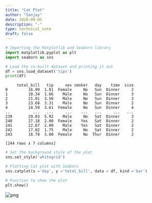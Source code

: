 ```yaml
---
title: "Cat Plot"
author: "Sanjay"
date: 2020-09-05
description: "-"
type: technical_note
draft: false
---
```


```python
# Importing the Matplotlib and Seaborn library
import matplotlib.pyplot as plt 
import seaborn as sns 
```


```python
# Load the in-built dataset and printing it out
df = sns.load_dataset('tips') 
print(df)
```

         total_bill   tip     sex smoker   day    time  size
    0         16.99  1.01  Female     No   Sun  Dinner     2
    1         10.34  1.66    Male     No   Sun  Dinner     3
    2         21.01  3.50    Male     No   Sun  Dinner     3
    3         23.68  3.31    Male     No   Sun  Dinner     2
    4         24.59  3.61  Female     No   Sun  Dinner     4
    ..          ...   ...     ...    ...   ...     ...   ...
    239       29.03  5.92    Male     No   Sat  Dinner     3
    240       27.18  2.00  Female    Yes   Sat  Dinner     2
    241       22.67  2.00    Male    Yes   Sat  Dinner     2
    242       17.82  1.75    Male     No   Sat  Dinner     2
    243       18.78  3.00  Female     No  Thur  Dinner     2
    
    [244 rows x 7 columns]



```python
# Set the background style of the plot 
sns.set_style('whitegrid') 
```


```python
# Plotting Cat plot with Seaborn 
sns.catplot(x ='day', y ='total_bill', data = df, kind ='bar') 

# Function to show the plot 
plt.show() 
```


![png](Cat-Plot_4_0.png)

